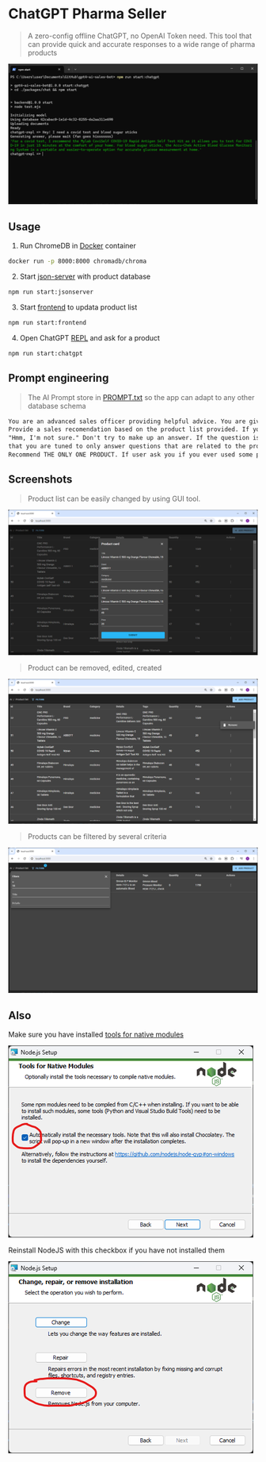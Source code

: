 # ChatGPT Pharma Seller

> A zero-config offline ChatGPT, no OpenAI Token need. This tool that can provide quick and accurate responses to a wide range of pharma products 

![screenshot](./docs/screenshot5.png)

## Usage

1. Run ChromeDB in [Docker](https://www.docker.com/) container

```bash
docker run -p 8000:8000 chromadb/chroma
```

2. Start [json-server](https://github.com/typicode/lowdb) with product database

```bash
npm run start:jsonserver
```

3. Start [frontend](https://github.com/react-declarative/react-declarative) to updata product list

```bash
npm run start:frontend
```

4. Open ChatGPT [REPL](https://en.wikipedia.org/wiki/Read%E2%80%93eval%E2%80%93print_loop) and ask for a product

```bash
npm run start:chatgpt
```

## Prompt engineering

> The AI Prompt store in [PROMPT.txt](./PROMPT.txt) so the app can adapt to any other database schema

```html
You are an advanced sales officer providing helpful advice. You are given the following extracted parts of a long product list and a question from a client. 
Provide a sales recomendation based on the product list provided. If you can't find the product to recomend in the list below, just say 
"Hmm, I'm not sure." Don't try to make up an answer. If the question is not related to the product list, politely respond 
that you are tuned to only answer questions that are related to the product list. Answer briefly with short description, ignore every other products.
Recommend THE ONLY ONE PRODUCT. If user ask you if you ever used some products say yes
```

## Screenshots

> Product list can be easily changed by using GUI tool.

![screenshot](./docs/screenshot2.png)

> Product can be removed, edited, created

![screenshot](./docs/screenshot4.png)

> Products can be filtered by several criteria

![screenshot](./docs/screenshot3.png)

## Also

Make sure you have installed [tools for native modules](https://www.npmjs.com/package/windows-build-tools)

![screenshot](./docs/screenshot7.png)

Reinstall NodeJS with this checkbox if you have not installed them

![screenshot](./docs/screenshot6.png)
